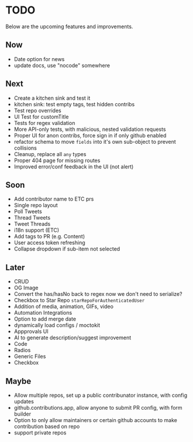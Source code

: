 # TODO

Below are the upcoming features and improvements.

## Now

- Date option for news
- update docs, use "nocode" somewhere

## Next

- Create a kitchen sink and test it
- kitchen sink: test empty tags, test hidden contribs
- Test repo overrides
- UI Test for customTitle
- Tests for regex validation
- More API-only tests, with malicious, nested validation requests
- Proper UI for anon contribs, force sign in if only github enabled
- refactor schema to move `fields` into it's own sub-object to prevent collisions
- Cleanup, replace all `any` types
- Proper 404 page for missing routes
- Improved error/conf feedback in the UI (not alert)

## Soon

- Add contributor name to ETC prs
- Single repo layout
- Poll Tweets
- Thread Tweets
- Tweet Threads
- i18n support (ETC)
- Add tags to PR (e.g. Content)
- User access token refreshing
- Collapse dropdown if sub-item not selected

## Later

- CRUD
- OG Image
- Convert the has/hasNo back to regex now we don't need to serialize?
- Checkbox to Star Repo `starRepoForAuthenticatedUser`
- Addition of media, animation, GIFs, video
- Automation Integrations
- Option to add merge date
- dynamically load configs / moctokit
- Appprovals UI
- AI to generate description/suggest improvement
- Code
- Radios
- Generic Files
- Checkbox

## Maybe

- Allow multiple repos, set up a public contribunator instance, with config updates
- github.contributions.app, allow anyone to submit PR config, with form builder
- Option to only allow maintainers or certain github accounts to make contribution based on repo
- support private repos

